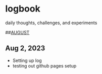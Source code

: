 # logbook
daily thoughts, challenges, and experiments

##[AUGUST](august.md)

## Aug 2, 2023
- Setting up log
- testing out github pages setup
